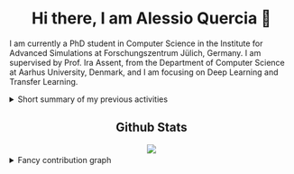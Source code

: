 <h1 align="center"> Hi there, I am Alessio Quercia 👋 </h1>

I am currently a PhD student in Computer Science in the Institute for Advanced Simulations at Forschungszentrum Jülich, Germany. I am supervised by Prof. Ira Assent, from the Department of Computer Science at Aarhus University, Denmark, and I am focusing on Deep Learning and Transfer Learning.

<details>
  <summary markdown="span">Short summary of my previous activities</summary>

| Position        | Location                                                 | Activity                                                     |
| :-------------- | :------------------------------------------------------- | :----------------------------------------------------------- |
| Research Fellow | Dept. of Computer Science at Sapienza University of Rome | Risk forecasting in aquaculture using deep learning techniques |
| Research Intern | Smart Systems Integration group at IBM Research Zurich   | Epileptic seizure prediction using deep unsupervised learning techniques |
| MSc Student     | Dept. of Computer Science at University of Milan         | Thesis on epileptic seizure prediction using deep unsupervised learning |
| BSc Student     | Dept. of Computer Science at Sapienza University of Rome | Thesis on neuroevolution and reinforcement learning          |

</details>

<h2 align="center"> Github Stats </h2>

<div align="center">
  <a href="https://github.com/anuraghazra/convoychat">
    <img src="https://github-readme-stats.vercel.app/api?username=AlessioQuercia&include_all_commits=true&count_private=true&show_icons=true&theme=radical" />
  </a>
</div>

<!-- ![AlessioQuercia's GitHub stats](https://github-readme-stats.vercel.app/api?username=AlessioQuercia&include_all_commits=true&count_private=true&show_icons=true&theme=radical) -->

<!-- [![GitHub Streak](https://github-readme-streak-stats.herokuapp.com?user=AlessioQuercia&theme=radical)](https://git.io/streak-stats) -->

<!-- <a href="https://github.com/anuraghazra/github-readme-stats">
  <img align="center" src="https://github-readme-stats.vercel.app/api?username=AlessioQuercia&include_all_commits=true&count_private=true&show_icons=true&theme=radical" width="45%" height="45%" />
</a>
<a href="https://github.com/anuraghazra/convoychat">
  <img align="center" src="https://github-readme-streak-stats.herokuapp.com?user=AlessioQuercia&theme=radical" width="45%" height="45%" />
</a> -->

<details>
  <summary markdown="span">Fancy contribution graph</summary>

<div align="center">
  <a href="https://github.com/Platane/snk">
    <img src="https://github.com/AlessioQuercia/AlessioQuercia/blob/output/github-contribution-grid-snake.svg" />
  </a>
</div>
<!-- ![snake gif](https://github.com/AlessioQuercia/AlessioQuercia/blob/output/github-contribution-grid-snake.svg) -->

</details>
<!--
**AlessioQuercia/AlessioQuercia** is a ✨ _special_ ✨ repository because its `README.md` (this file) appears on your GitHub profile.

Here are some ideas to get you started:

- 🔭 I’m currently working on ...
- 🌱 I’m currently learning ...
- 👯 I’m looking to collaborate on ...
- 🤔 I’m looking for help with ...
- 💬 Ask me about ...
- 📫 How to reach me: ...
- 😄 Pronouns: ...
- ⚡ Fun fact: ...
-->
